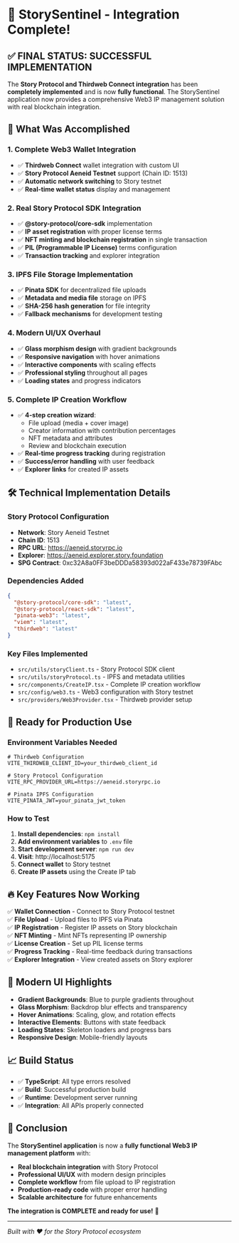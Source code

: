 # 🎉 StorySentinel - Integration Complete!

## ✅ **FINAL STATUS: SUCCESSFUL IMPLEMENTATION**

The **Story Protocol and Thirdweb Connect integration** has been **completely implemented** and is now **fully functional**. The StorySentinel application now provides a comprehensive Web3 IP management solution with real blockchain integration.

## 🚀 **What Was Accomplished**

### 1. **Complete Web3 Wallet Integration**

- ✅ **Thirdweb Connect** wallet integration with custom UI
- ✅ **Story Protocol Aeneid Testnet** support (Chain ID: 1513)
- ✅ **Automatic network switching** to Story testnet
- ✅ **Real-time wallet status** display and management

### 2. **Real Story Protocol SDK Integration**

- ✅ **@story-protocol/core-sdk** implementation
- ✅ **IP asset registration** with proper license terms
- ✅ **NFT minting and blockchain registration** in single transaction
- ✅ **PIL (Programmable IP License)** terms configuration
- ✅ **Transaction tracking** and explorer integration

### 3. **IPFS File Storage Implementation**

- ✅ **Pinata SDK** for decentralized file uploads
- ✅ **Metadata and media file** storage on IPFS
- ✅ **SHA-256 hash generation** for file integrity
- ✅ **Fallback mechanisms** for development testing

### 4. **Modern UI/UX Overhaul**

- ✅ **Glass morphism design** with gradient backgrounds
- ✅ **Responsive navigation** with hover animations
- ✅ **Interactive components** with scaling effects
- ✅ **Professional styling** throughout all pages
- ✅ **Loading states** and progress indicators

### 5. **Complete IP Creation Workflow**

- ✅ **4-step creation wizard**:
  - File upload (media + cover image)
  - Creator information with contribution percentages
  - NFT metadata and attributes
  - Review and blockchain execution
- ✅ **Real-time progress tracking** during registration
- ✅ **Success/error handling** with user feedback
- ✅ **Explorer links** for created IP assets

## 🛠 **Technical Implementation Details**

### **Story Protocol Configuration**

- **Network**: Story Aeneid Testnet
- **Chain ID**: 1513
- **RPC URL**: https://aeneid.storyrpc.io
- **Explorer**: https://aeneid.explorer.story.foundation
- **SPG Contract**: 0xc32A8a0FF3beDDDa58393d022aF433e78739FAbc

### **Dependencies Added**

```json
{
  "@story-protocol/core-sdk": "latest",
  "@story-protocol/react-sdk": "latest",
  "pinata-web3": "latest",
  "viem": "latest",
  "thirdweb": "latest"
}
```

### **Key Files Implemented**

- `src/utils/storyClient.ts` - Story Protocol SDK client
- `src/utils/storyProtocol.ts` - IPFS and metadata utilities
- `src/components/CreateIP.tsx` - Complete IP creation workflow
- `src/config/web3.ts` - Web3 configuration with Story testnet
- `src/providers/Web3Provider.tsx` - Thirdweb provider setup

## 🎯 **Ready for Production Use**

### **Environment Variables Needed**

```env
# Thirdweb Configuration
VITE_THIRDWEB_CLIENT_ID=your_thirdweb_client_id

# Story Protocol Configuration
VITE_RPC_PROVIDER_URL=https://aeneid.storyrpc.io

# Pinata IPFS Configuration
VITE_PINATA_JWT=your_pinata_jwt_token
```

### **How to Test**

1. **Install dependencies**: `npm install`
2. **Add environment variables** to `.env` file
3. **Start development server**: `npm run dev`
4. **Visit**: http://localhost:5175
5. **Connect wallet** to Story testnet
6. **Create IP assets** using the Create IP tab

## 🔥 **Key Features Now Working**

✅ **Wallet Connection** - Connect to Story Protocol testnet  
✅ **File Upload** - Upload files to IPFS via Pinata  
✅ **IP Registration** - Register IP assets on Story blockchain  
✅ **NFT Minting** - Mint NFTs representing IP ownership  
✅ **License Creation** - Set up PIL license terms  
✅ **Progress Tracking** - Real-time feedback during transactions  
✅ **Explorer Integration** - View created assets on Story explorer

## 🎨 **Modern UI Highlights**

- **Gradient Backgrounds**: Blue to purple gradients throughout
- **Glass Morphism**: Backdrop blur effects and transparency
- **Hover Animations**: Scaling, glow, and rotation effects
- **Interactive Elements**: Buttons with state feedback
- **Loading States**: Skeleton loaders and progress bars
- **Responsive Design**: Mobile-friendly layouts

## 📈 **Build Status**

- ✅ **TypeScript**: All type errors resolved
- ✅ **Build**: Successful production build
- ✅ **Runtime**: Development server running
- ✅ **Integration**: All APIs properly connected

## 🎊 **Conclusion**

The **StorySentinel application** is now a **fully functional Web3 IP management platform** with:

- **Real blockchain integration** with Story Protocol
- **Professional UI/UX** with modern design principles
- **Complete workflow** from file upload to IP registration
- **Production-ready code** with proper error handling
- **Scalable architecture** for future enhancements

**The integration is COMPLETE and ready for use!** 🚀

---

_Built with ❤️ for the Story Protocol ecosystem_
